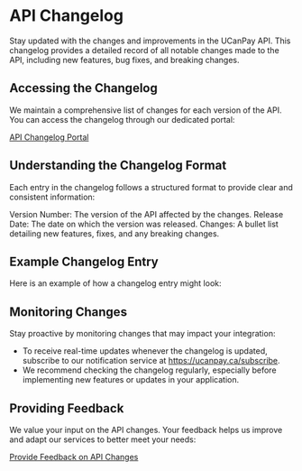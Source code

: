 # API Changelog

Stay updated with the changes and improvements in the UCanPay API. This changelog provides a detailed record of all
notable changes made to the API, including new features, bug fixes, and breaking changes.

## Accessing the Changelog

We maintain a comprehensive list of changes for each version of the API. You can access the changelog through our
dedicated portal:

<seealso>
    <category ref="wrs">
        <a href="https://ucanpay.ca/api-changelog">API Changelog Portal</a>
    </category>
</seealso>

## Understanding the Changelog Format

Each entry in the changelog follows a structured format to provide clear and consistent information:

<procedure title="Changelog Entry Format" id="changelog-format">
    <step>
        <format style="bold">Version Number:</format> The <format style="bold">version</format> of the API affected by the changes.
    </step>
    <step>
        <format style="bold">Release Date:</format> The date on which the version was released.
    </step>
    <step>
        <format style="bold">Changes:</format> A bullet list detailing new features, fixes, and any breaking changes.
    </step>
</procedure>

## Example Changelog Entry

Here is an example of how a changelog entry might look:

<chapter title="Coming soon!" collapsible="true">
    <p>
    </p>
</chapter>

## Monitoring Changes

Stay proactive by monitoring changes that may impact your integration:

- To receive real-time updates whenever the changelog is updated, subscribe to our notification service
  at https://ucanpay.ca/subscribe.
- We recommend checking the changelog regularly, especially before implementing new features or updates in your
  application.

## Providing Feedback

We value your input on the API changes. Your feedback helps us improve and adapt our services to better meet your needs:

<seealso>
    <category ref="wrs">
        <a href="https://ucanpay.ca/feedback">Provide Feedback on API Changes</a>
    </category>
</seealso>
